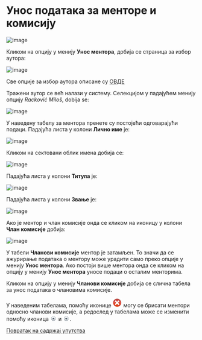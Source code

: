 # Унос података за менторе и комисију
 
 ![image](https://user-images.githubusercontent.com/29538544/178784486-6a0b2be9-a484-4970-9d28-4dd2ec4c3491.png)

Кликом на опцију у менију **Унос ментора**, добија се страница за избор аутора: 
 
 ![image](https://user-images.githubusercontent.com/29538544/178784593-888df417-23f1-42c3-81ca-9236d1b1b7a6.png)

Све опције за избор аутора описане су [ОВДЕ](../prvaStrana/autori/odabirAutora.md)

Тражени аутор се већ налази у систему. Селекцијом у падајућем менију опцију *Racković Miloš*, dobija se:
 
 ![image](https://user-images.githubusercontent.com/29538544/178785060-fa245650-34e3-422c-8224-e0ac981cb9b3.png)

У наведену табелу за ментора пренете су постојећи одговарајући подаци. Падајућа листа у колони **Лично име** је:
 
 ![image](https://user-images.githubusercontent.com/29538544/178785373-e1013151-f1a5-4e3c-8fbd-aa73b8a5f4c8.png)

Кликом на сектовани облик имена добија се: 

![image](https://user-images.githubusercontent.com/29538544/178785467-e609c83e-bab1-4432-bb68-d10d37496790.png)

 Падајућа листа у колони **Титула** је:
 
 ![image](https://user-images.githubusercontent.com/29538544/178785624-4386b232-65eb-40b4-bedf-c7cf6dca671e.png)
 
Падајућа листа у колони **Звање** је:

![image](https://user-images.githubusercontent.com/29538544/178785726-f05f9ec6-f14a-4bf6-971a-f460a548a496.png)
 
Ако је ментор и члан комисије онда се кликом на иконицу у колони **Члан комисије** добија: 

![image](https://user-images.githubusercontent.com/29538544/178785885-fb83a997-f117-4d36-8644-721b0b701cec.png)
 
У табели **Чланови комисије** ментор је затамљен. То значи да се ажурирање података о ментору може урадити само преко опције у менију **Унос ментора**. Ако постоји више ментора онда се кликом на опцију у менију **Унос ментора** уносе подаци о осталим менторима. 

Кликом на опцију у менију **Чланови комисије** добија се слична табела за унос података о члановима комисије. 

У наведеним табелама, помоћу иконице ![image](../../images/delete24.png) могу се брисати ментори односно чланови комисије, а  редослед у табелама може се изменити помоћу иконица ![image](../../images/up.gif) и ![image](../../images/down.gif). 

[Повратак на садржај упутства](../../uputstvoDigitalnaDisertacija.md#садржај)
